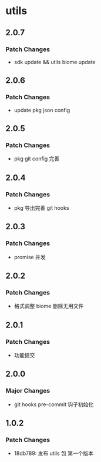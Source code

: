 # utils

## 2.0.7

### Patch Changes

- sdk update && utils biome update

## 2.0.6

### Patch Changes

- update pkg json config

## 2.0.5

### Patch Changes

- pkg git config 完善

## 2.0.4

### Patch Changes

- pkg 导出完善 git hooks

## 2.0.3

### Patch Changes

- promise 并发

## 2.0.2

### Patch Changes

- 格式调整 biome 删除无用文件

## 2.0.1

### Patch Changes

- 功能提交

## 2.0.0

### Major Changes

- git hooks pre-commit 钩子初始化

## 1.0.2

### Patch Changes

- 18db789: 发布 utils 包 第一个版本
